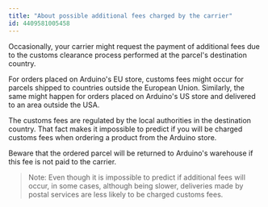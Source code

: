 ```yaml
---
title: "About possible additional fees charged by the carrier"
id: 4409581005458
---
```


Occasionally, your carrier might request the payment of additional fees due to the customs clearance process performed at the parcel's destination country.

For orders placed on Arduino's EU store, customs fees might occur for parcels shipped to countries outside the European Union. Similarly, the same might happen for orders placed on Arduino's US store and delivered to an area outside the USA.

The customs fees are regulated by the local authorities in the destination country. That fact makes it impossible to predict if you will be charged customs fees when ordering a product from the Arduino store.

Beware that the ordered parcel will be returned to Arduino's warehouse if this fee is not paid to the carrier.

>Note: Even though it is impossible to predict if additional fees will occur, in some cases, although being slower, deliveries made by postal services are less likely to be charged customs fees.
